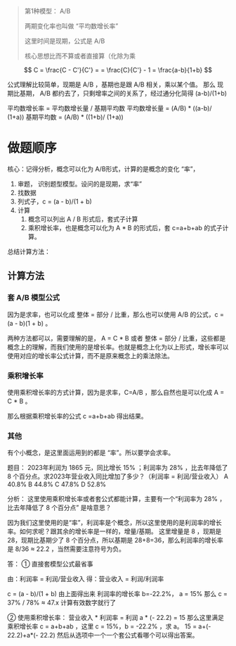 > 第1种模型： A/B
> 
> 两期变化率也叫做 “平均数增长率”
> 
> 这里时间是现期，公式是 A/B
> 
> 核心思想比而不算或者直接算（化除为乘


$$
C = \frac{C - C'}{C'} = = \frac{C}{C'} - 1 = \frac{a-b}{1+b}  
$$

公式理解比较简单，现期是 A/B ，基期也是跟 A/B 相关，乘以某个值。 那么 现期比基期， A/B 都约去了，只剩增率之间的关系了，经过通分化简得 (a-b)/(1+b)

平均数增长率 = 平均数增长量 / 基期平均数
平均数增长量 = (A/B) * ((a-b)/ (1+a))
基期平均数 = (A/B) * ((1+b)/ (1+a)) 

# 做题顺序

核心：记得分析，概念可以化为 A/B形式，计算的是概念的变化 “率”，

1. 审题， 识别题型模型。设问的是现期，求“率”
2. 找数据
3. 列式子，c = (a - b)/(1 + b)
4. 计算
	1. 概念可以列出 A / B 形式后，套式子计算
	2. 乘积增长率，也是概念可以化为 A * B 的形式后，套 c=a+b+ab 的式子计算。

总结计算方法：


## 计算方法

### 套 A/B 模型公式

因为是求率，也可以化成 整体 = 部分 / 比重，那么也可以使用 A/B 的公式，c = (a - b)(1 + b) 。

两种方法都可以，需要理解的是， A = C * B  或者 整体 = 部分 / 比重，这些都是概念上的理解，而我们使用的是增长率。也就是概念上化为以上形式，增长率可以使用对应的增长率公式计算，而不是原来概念上的乘法除法。

### 乘积增长率

使用乘积增长率的方式计算，因为是求率，C=A/B ，那么自然也是可以化成 A = C * B 。

那么根据乘积增长率的公式 c =a+b+ab 得出结果。
### 其他

有个小概念，是这里面运用到的都是 “率”。所以要学会求率。

题目：
2023年利润为 1865 元，同比增长 15% ；利润率为 28% ，比去年降低了 8 个百分点。求2023年营业收入同比增加了多少？（利润率 = 利润/营业收入）
A 40.8%  B 44.8%  C 47.8%  D 52.8%

分析：
这里使用乘积增长率或者套公式都能计算，主要有一个“利润率为 28% ，比去年降低了 8 个百分点” 是啥意思？

因为我们这里使用的是“率”，利润率是个概念，所以这里使用的是利润率的增长率。如何求呢？跟其余的增长率是一样的，增量/基期。
这里增量是 8 ，现期是 28，现期比基期少了 8 个百分点，所以基期是 28+8=36，那么利润率的增长率是 8/36 ≈ 22.2 ，当然需要注意符号为负。

答： 
① 直接套模型公式最省事

由：利润率 = 利润/营业收入
得：营业收入 = 利润/利润率

c = (a - b)/(1 + b)
由上面得出来 利润率的增长率 b=-22.2%， a = 15% 
那么 c = 37% / 78% ≈ 47.x 计算有效数字就行了

② 使用乘积增长率：
营业收入 * 利润率 = 利润
       a * (- 22.2)  = 15
那么这里满足乘积增长率 c = a+b+ab ，这里 c = 15%，b = -22.2% ，求 a。 15 = a+(- 22.2)+a*(- 22.2)
然后从选项中一个一个套公式看哪个可以得出答案。



